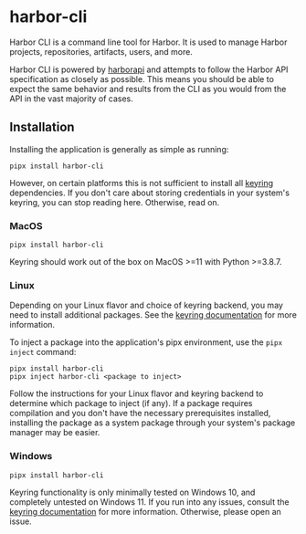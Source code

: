 # harbor-cli

Harbor CLI is a command line tool for Harbor. It is used to manage Harbor projects, repositories, artifacts, users, and more.

Harbor CLI is powered by [harborapi](https://github.com/unioslo/harborapi) and attempts to follow the Harbor API specification as closely as possible. This means you should be able to expect the same behavior and results from the CLI as you would from the API in the vast majority of cases.

## Installation

Installing the application is generally as simple as running:

```
pipx install harbor-cli
```

However, on certain platforms this is not sufficient to install all [keyring](https://github.com/jaraco/keyring) dependencies. If you don't care about storing credentials in your system's keyring, you can stop reading here. Otherwise, read on.

### MacOS

```
pipx install harbor-cli
```

Keyring should work out of the box on MacOS >=11 with Python >=3.8.7.


### Linux

Depending on your Linux flavor and choice of keyring backend, you may need to install additional packages. See the [keyring documentation](https://keyring.readthedocs.io/en/latest/#installing-keyring) for more information.

To inject a package into the application's pipx environment, use the `pipx inject` command:


```
pipx install harbor-cli
pipx inject harbor-cli <package to inject>
```

Follow the instructions for your Linux flavor and keyring backend to determine which package to inject (if any). If a package requires compilation and you don't have the necessary prerequisites installed, installing the package as a system package through your system's package manager may be easier.

### Windows

```
pipx install harbor-cli
```

Keyring functionality is only minimally tested on Windows 10, and completely untested on Windows 11. If you run into any issues, consult the [keyring documentation](https://github.com/jaraco/keyring#readme) for more information. Otherwise, please open an issue.
